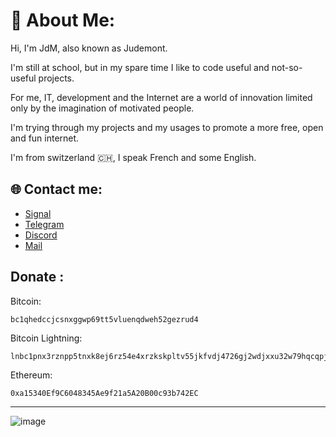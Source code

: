 # 💫 About Me:



Hi, I'm JdM, also known as Judemont.

I'm still at school, but in my spare time I like to code useful and not-so-useful projects.

For me, IT, development and the Internet are a world of innovation limited only by the imagination of motivated people.

I'm trying through my projects and my usages to promote a more free, open and fun internet. 


I'm from switzerland 🇨🇭, I speak French and some English.


## 🌐 Contact me:

- [Signal](https://signal.me/#eu/wzJyfbnckMMmu5jw+RV/qivMpQmMCKl674adHd1aQ+opeF++NaFFpIOQ3bGnMI1n)
- [Telegram](https://t.me/judemont)
- [Discord](https://discord.gg/9173)
- [Mail](mailto:julien@rmbi.ch?subject=Hello)

## Donate :
Bitcoin: 
```
bc1qhedccjcsnxggwp69tt5vluenqdweh52gezrud4
```

Bitcoin Lightning: 
```
lnbc1pnx3rznpp5tnxk8ej6rz54e4xrzkskpltv55jkfvdj4726gj2wdjxxu32w79hqcqpjsp58yzra2kag3yxslp2tswkrpxk4vdwzaae46q46z0ku22e3ynhcfjs9q7sqqqqqqqqqqqqqqqqqqqsqqqqqysgqdqqmqz9gxqyjw5qrzjqwryaup9lh50kkranzgcdnn2fgvx390wgj5jd07rwr3vxeje0glcll6kvph89euk0uqqqqlgqqqqqeqqjqvgq3rg7ad2q362880nsj9nsjazjnkzszm7rtssqh462d6dl55rkza8nv6r465ajum3g2zhekpzslgfq6wxr3zn66peqjaygn08z97ugqyrqqn2
```

Ethereum:
```
0xa15340Ef9C6048345Ae9f21a5A20B00c93b742EC
```





---
![image](https://github.com/judemont/judemont/assets/96385330/4d206529-e5f5-4ce7-a6b5-6c7a0fa1fa04)

